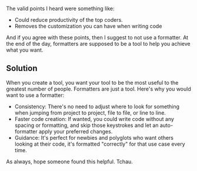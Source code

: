 <!-- 2024-05-01- -->

The valid points I heard were something like:

- Could reduce productivity of the top coders.
- Removes the customization you can have when writing code

And if you agree with these points, then I suggest to not use a formatter. At
the end of the day, formatters are supposed to be a tool to help you achieve
what you want.

## Solution

When you create a tool, you want your tool to be the most useful to the
greatest number of people. Formatters are just a tool. Here's why you would
want to use a formatter:

- Consistency: There's no need to adjust where to look for something when jumping from
  project to project, file to file, or line to line.
- Faster code creation: If wanted, you could write code without any spacing or
  formatting, and skip those keystrokes and let an auto-formatter apply your
  preferred changes.
- Guidance: It's perfect for newbies and polyglots who want others looking at
  their code, it's formatted "correctly" for that use case every time.

As always, hope someone found this helpful. Tchau.
